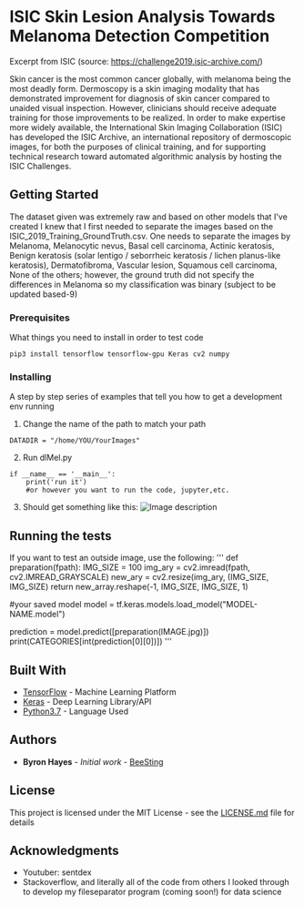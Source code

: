 # ISIC Skin Lesion Analysis Towards Melanoma Detection Competition
Excerpt from ISIC (source: https://challenge2019.isic-archive.com/)

Skin cancer is the most common cancer globally, with melanoma being the most deadly form. Dermoscopy is a skin imaging modality that has demonstrated improvement for diagnosis of skin cancer compared to unaided visual inspection. However, clinicians should receive adequate training for those improvements to be realized. In order to make expertise more widely available, the International Skin Imaging Collaboration (ISIC) has developed the ISIC Archive, an international repository of dermoscopic images, for both the purposes of clinical training, and for supporting technical research toward automated algorithmic analysis by hosting the ISIC Challenges.

## Getting Started

The dataset given was extremely raw and based on other models that I've created I knew that I first needed to separate the images based on the ISIC_2019_Training_GroundTruth.csv. 
One needs to separate the images by Melanoma, Melanocytic nevus, Basal cell carcinoma, Actinic keratosis, Benign keratosis (solar lentigo / seborrheic keratosis / lichen planus-like keratosis), Dermatofibroma, Vascular lesion, Squamous cell carcinoma, None of the others; however, the ground truth did not specify the differences in Melanoma so my classification was binary (subject to be updated based-9)

### Prerequisites

What things you need to install in order to test code

```
pip3 install tensorflow tensorflow-gpu Keras cv2 numpy 
```

### Installing

A step by step series of examples that tell you how to get a development env running

1) Change the name of the path to match your path

```
DATADIR = "/home/YOU/YourImages"
```

2) Run dlMel.py

```
if __name__ == '__main__': 
    print('run it')
    #or however you want to run the code, jupyter,etc.
```
3) Should get something like this: 
![Image description](link-to-image)

## Running the tests

If you want to test an outside image, use the following: 
'''
def preparation(fpath): 
    IMG_SIZE = 100
    img_ary = cv2.imread(fpath, cv2.IMREAD_GRAYSCALE)
    new_ary = cv2.resize(img_ary, (IMG_SIZE, IMG_SIZE)
    return new_array.reshape(-1, IMG_SIZE, IMG_SIZE, 1)
    
#your saved model
model = tf.keras.models.load_model("MODEL-NAME.model")

prediction = model.predict([preparation(IMAGE.jpg)])
print(CATEGORIES[int(prediction[0][0])])
'''

## Built With

* [TensorFlow](https://www.tensorflow.org/) - Machine Learning Platform
* [Keras](https://keras.io/) - Deep Learning Library/API
* [Python3.7](https://www.python.org/) - Language Used


## Authors

* **Byron Hayes** - *Initial work* - [BeeSting](https://github.com/byhay1)

## License

This project is licensed under the MIT License - see the [LICENSE.md](LICENSE.md) file for details

## Acknowledgments

* Youtuber: sentdex
* Stackoverflow, and literally all of the code from others I looked through to develop my fileseparator program (coming soon!) for data science

